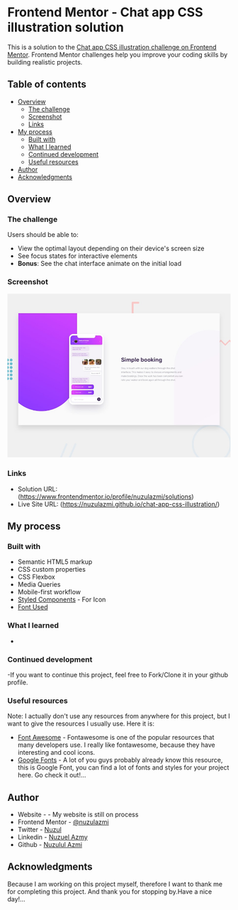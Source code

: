 # Frontend Mentor - Chat app CSS illustration solution

This is a solution to the [Chat app CSS illustration challenge on Frontend Mentor](https://www.frontendmentor.io/challenges/chat-app-css-illustration-O5auMkFqY). Frontend Mentor challenges help you improve your coding skills by building realistic projects. 

## Table of contents

- [Overview](#overview)
  - [The challenge](#the-challenge)
  - [Screenshot](#screenshot)
  - [Links](#links)
- [My process](#my-process)
  - [Built with](#built-with)
  - [What I learned](#what-i-learned)
  - [Continued development](#continued-development)
  - [Useful resources](#useful-resources)
- [Author](#author)
- [Acknowledgments](#acknowledgments)

## Overview

### The challenge

Users should be able to:

- View the optimal layout depending on their device's screen size
- See focus states for interactive elements
- **Bonus**: See the chat interface animate on the initial load


### Screenshot

![Website Preview Example](.//design/desktop-preview.jpg)

### Links

- Solution URL: (https://www.frontendmentor.io/profile/nuzulazmi/solutions)
- Live Site URL: (https://nuzulazmi.github.io/chat-app-css-illustration/)

## My process

### Built with

- Semantic HTML5 markup
- CSS custom properties
- CSS Flexbox
- Media Queries
- Mobile-first workflow
- [Styled Components](https://kit.fontawesome.com) - For Icon
- [Font Used](https://fonts.googleapis.com)

### What I learned

-

### Continued development

-If you want to continue this project, feel free to Fork/Clone it in your github profile.

### Useful resources

Note: I actually don't use any resources from anywhere for this project, but I want to give the resources I usually use. 
Here it is:

- [Font Awesome](https://fontawesome.com/icons) - Fontawesome is one of the popular resources that many developers use. I really like fontawesome, because they have interesting and cool icons.
- [Google Fonts](https://fonts.google.com/) - A lot of you guys probably already know this resource, this is Google Font, you can find a lot of fonts and styles for your project here. Go check it out!...

## Author

- Website - []() - My website is still on process
- Frontend Mentor - [@nuzulazmi](https://www.frontendmentor.io/profile/nuzulazmi)
- Twitter - [Nuzul](https://twitter.com/Nuzuelazmy)
- Linkedin - [Nuzuel Azmy](https://www.linkedin.com/in/nuzuel-azmy-392490246/)
- Github - [Nuzulul Azmi](https://github.com/nuzulazmi)

## Acknowledgments

Because I am working on this project myself, therefore I want to thank me for completing this project.
And thank you for stopping by.Have a nice day!...
